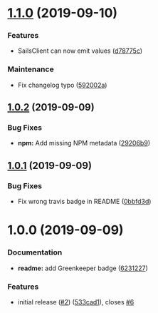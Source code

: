# [1.1.0](https://github.com/Alorel/ngx-sails/compare/1.0.2...1.1.0) (2019-09-10)


### Features

* SailsClient can now emit values ([d78775c](https://github.com/Alorel/ngx-sails/commit/d78775c))


### Maintenance

* Fix changelog typo ([592002a](https://github.com/Alorel/ngx-sails/commit/592002a))

## [1.0.2](https://github.com/Alorel/ngx-sails/compare/1.0.1...1.0.2) (2019-09-09)


### Bug Fixes

* **npm:** Add missing NPM metadata ([29206b9](https://github.com/Alorel/ngx-sails/commit/29206b9))

## [1.0.1](https://github.com/Alorel/ngx-sails/compare/1.0.0...1.0.1) (2019-09-09)


### Bug Fixes

* Fix wrong travis badge in README ([0bbfd3d](https://github.com/Alorel/ngx-sails/commit/0bbfd3d))

# 1.0.0 (2019-09-09)


### Documentation

* **readme:** add Greenkeeper badge ([6231227](https://github.com/Alorel/ngx-sails/commit/6231227))


### Features

* initial release ([#2](https://github.com/Alorel/ngx-sails/issues/2)) ([533cad1](https://github.com/Alorel/ngx-sails/commit/533cad1)), closes [#6](https://github.com/Alorel/ngx-sails/issues/6)
